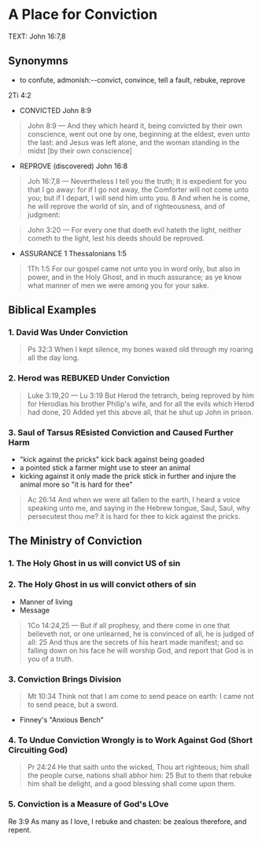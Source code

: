 # A Place for Conviction

TEXT: John 16:7,8

## Synonymns

- to confute, admonish:--convict, convince, tell a fault, rebuke, reprove

 2Ti 4:2

- CONVICTED John 8:9

> John 8:9 &mdash; And they which heard it, being convicted by their own conscience, went out one by one, beginning at the eldest, even unto the last: and Jesus was left alone, and the woman standing in the midst [by their own conscience]

- REPROVE (discovered) John 16:8

> Joh 16:7,8 &mdash; Nevertheless I tell you the truth; It is expedient for you that I go away: for if I go not away, the Comforter will not come unto you; but if I depart, I will send him unto you. 8 And when he is come, he will reprove the world of sin, and of righteousness, and of judgment:

> John 3:20 &mdash; For every one that doeth evil hateth the light, neither cometh to the light, lest his deeds should be reproved.

- ASSURANCE 1 Thessalonians 1:5

> 1Th 1:5 For our gospel came not unto you in word only, but also in power, and in the Holy Ghost, and in much assurance; as ye know what manner of men we were among you for your sake.

## Biblical Examples

### 1. David Was Under Conviction

> Ps 32:3 When I kept silence, my bones waxed old through my roaring all the day long.

### 2. Herod was REBUKED Under Conviction

> Luke 3:19,20 &mdash; Lu 3:19 But Herod the tetrarch, being reproved by him for Herodias his brother Philip's wife, and for all the evils which Herod had done, 20 Added yet this above all, that he shut up John in prison.

### 3.  Saul of Tarsus REsisted Conviction and Caused Further Harm

- "kick against the pricks" kick back against being goaded
- a pointed stick a farmer might use to steer an animal
- kicking against it only made the prick stick in further and injure the animal more so "it is hard for thee"

> Ac 26:14 And when we were all fallen to the earth, I heard a voice speaking unto me, and saying in the Hebrew tongue, Saul, Saul, why persecutest thou me? it is hard for thee to kick against the pricks.

## The Ministry of Conviction

### 1. The Holy Ghost in us will convict US of sin
### 2. The Holy Ghost in us will convict others of sin

- Manner of living
- Message

> 1Co 14:24,25 &mdash; But if all prophesy, and there come in one that believeth not, or one unlearned, he is convinced of all, he is judged of all: 25 And thus are the secrets of his heart made manifest; and so falling down on his face he will worship God, and report that God is in you of a truth.

### 3. Conviction Brings Division

>  Mt 10:34 Think not that I am come to send peace on earth: I came not to send peace, but a sword.

- Finney's "Anxious Bench"

### 4. To Undue Conviction Wrongly is to Work Against God (Short Circuiting God)

> Pr 24:24 He that saith unto the wicked, Thou art righteous; him shall the people curse, nations shall abhor him: 25 But to them that rebuke him shall be delight, and a good blessing shall come upon them.




### 5. Conviction is a Measure of God's LOve

Re 3:9 As many as I love, I rebuke and chasten: be zealous therefore, and repent.